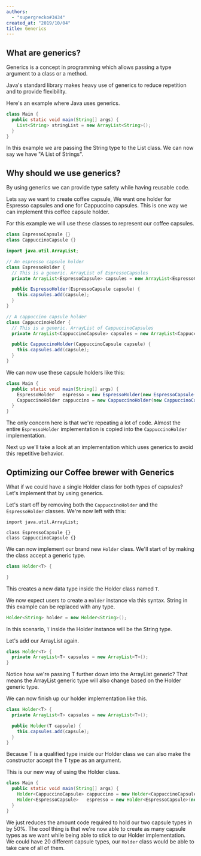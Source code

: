 ```yaml
---
authors:
  - "supergrecko#3434"
created_at: "2019/10/04"
title: Generics
---
```


## What are generics?

Generics is a concept in programming which allows passing a type argument to a class or a method.

Java's standard library makes heavy use of generics to reduce repetition and to provide flexibility.

Here's an example where Java uses generics.

```java
class Main {
  public static void main(String[] args) {
    List<String> stringList = new ArrayList<String>();
  }
}
```

In this example we are passing the String type to the List class. We can now say we have "A List of Strings".

## Why should we use generics?

By using generics we can provide type safety while having reusable code.

Lets say we want to create coffee capsule, We want one holder for Espresso capsules and one for Cappuccino capsules. This is one way we can implement this coffee capsule holder.

For this example we will use these classes to represent our coffee capsules.

```java
class EspressoCapsule {}
class CappuccinoCapsule {}
```

```java
import java.util.ArrayList;

// An espresso capsule holder
class EspressoHolder {
  // This is a generic. ArrayList of EspressoCapsules
  private ArrayList<EspressoCapsule> capsules = new ArrayList<EspressoCapsule>();

  public EspressoHolder(EspressoCapsule capsule) {
    this.capsules.add(capsule);
  }
}

// A cappuccino capsule holder
class CappuccinoHolder {
  // This is a generic. ArrayList of CappuccinoCapsules
  private ArrayList<CappuccinoCapsule> capsules = new ArrayList<CappuccinoCapsule>();

  public CappuccinoHolder(CappuccinoCapsule capsule) {
    this.capsules.add(capsule);
  }
}
```

We can now use these capsule holders like this:

```java
class Main {
  public static void main(String[] args) {
    EspressoHolder   espresso = new EspressoHolder(new EspressoCapsule());
    CappuccinoHolder cappuccino = new CappuccinoHolder(new CappuccinoCapsule());
  }
}
```

The only concern here is that we're repeating a lot of code. Almost the entire `EspressoHolder` implementation is copied into the `CappuccinoHolder` implementation.

Next up we'll take a look at an implementation which uses generics to avoid this repetitive behavior.

## Optimizing our Coffee brewer with Generics

What if we could have a single Holder class for both types of capsules? Let's implement that by using generics.

Let's start off by removing both the `CappuccinoHolder` and the `EspressoHolder` classes. We're now left with this:

```
import java.util.ArrayList;

class EspressoCapsule {}
class CappuccinoCapsule {}
```

We can now implement our brand new `Holder` class. We'll start of by making the class accept a generic type.

```java
class Holder<T> {

}
```

This creates a new data type inside the Holder class named `T`.

We now expect users to create a `Holder` instance via this syntax. String in this example can be replaced with any type.

```java
Holder<String> holder = new Holder<String>();
```

In this scenario, `T` inside the Holder instance will be the String type.

Let's add our ArrayList again.

```java
class Holder<T> {
  private ArrayList<T> capsules = new ArrayList<T>();
}
```

Notice how we're passing T further down into the ArrayList generic? That means the ArrayList generic type will also change based on the Holder generic type.

We can now finish up our holder implementation like this.

```java
class Holder<T> {
  private ArrayList<T> capsules = new ArrayList<T>();

  public Holder(T capsule) {
    this.capsules.add(capsule);
  }
}
```

Because T is a qualified type inside our Holder class we can also make the constructor accept the T type as an argument.

This is our new way of using the Holder class.

```java
class Main {
  public static void main(String[] args) {
    Holder<CappuccinoCapsule> cappuccino = new Holder<CappuccinoCapsule>(new CappuccinoCapsule());
    Holder<EspressoCapsule>   espresso = new Holder<EspressoCapsule>(new EspressoCapsule());
  }
}
```

We just reduces the amount code required to hold our two capsule types in by 50%. The cool thing is that we're now able to create as many capsule types as we want while being able to stick to our Holder implementation. We could have 20 different capsule types, our `Holder` class would be able to take care of all of them.
